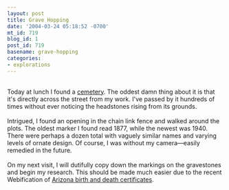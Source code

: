 ```yaml
---
layout: post
title: Grave Hopping
date: '2004-03-24 05:18:52 -0700'
mt_id: 719
blog_id: 1
post_id: 719
basename: grave-hopping
categories:
- explorations
---
```

<br />Today at lunch I found a <a href="http://www.maricopa.gov/parcelApplication/Assessor_query_detail.asp?ID=125-31-120-A&amp;info=res">cemetery</a>. The oddest damn thing about it is that it's directly across the street from my work. I've passed by it hundreds of times without ever noticing the headstones rising from its grounds.<br /><br />Intrigued, I found an opening in the chain link fence and walked around the plots. The oldest marker I found read 1877, while the newest was 1940. There were perhaps a dozen total with vaguely similar names and varying levels of ornate design. Of course, I was without my camera&#x2014;easily remedied in the future.<br /><br />On my next visit, I will dutifully copy down the markings on the gravestones and begin my research. This should be made much easier due to the recent Webification of <a href="http://genealogy.az.gov/">Arizona birth and death certificates</a>.<br /><br /><br />
